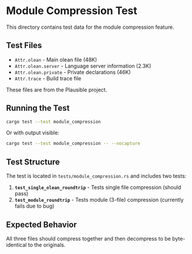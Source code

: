 # Module Compression Test

This directory contains test data for the module compression feature.

## Test Files

- `Attr.olean` - Main olean file (48K)
- `Attr.olean.server` - Language server information (2.3K)
- `Attr.olean.private` - Private declarations (46K)
- `Attr.trace` - Build trace file

These files are from the Plausible project.

## Running the Test

```bash
cargo test --test module_compression
```

Or with output visible:

```bash
cargo test --test module_compression -- --nocapture
```

## Test Structure

The test is located in `tests/module_compression.rs` and includes two tests:

1. **`test_single_olean_roundtrip`** - Tests single file compression (should pass)
2. **`test_module_roundtrip`** - Tests module (3-file) compression (currently fails due to bug)

## Expected Behavior

All three files should compress together and then decompress to be byte-identical to the originals.
